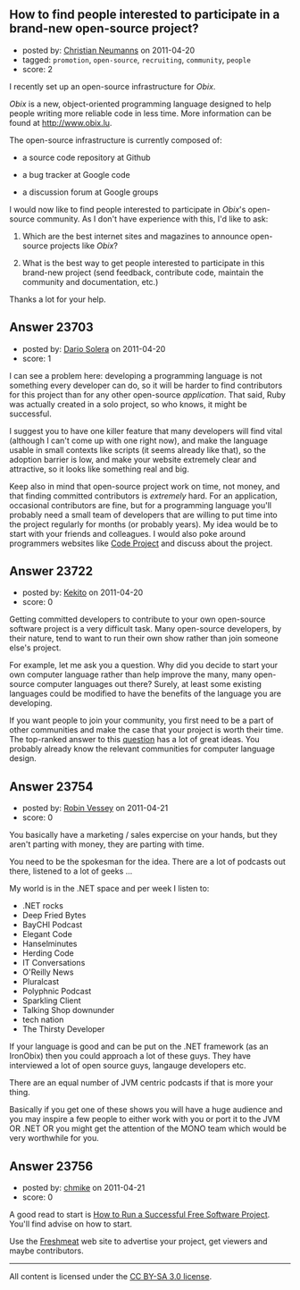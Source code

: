 ## How to find people interested to participate in a brand-new open-source project?

- posted by: [Christian Neumanns](https://stackexchange.com/users/-1/9827-christian-neumanns) on 2011-04-20
- tagged: `promotion`, `open-source`, `recruiting`, `community`, `people`
- score: 2

I recently set up an open-source infrastructure for *Obix*.

*Obix* is a new, object-oriented programming language designed to help people writing more reliable code in less time. More information can be found at <http://www.obix.lu>.

The open-source infrastructure is currently composed of:

- a source code repository at Github

- a bug tracker at Google code

- a discussion forum at Google groups

I would now like to find people interested to participate in *Obix*'s open-source community. As I don't have experience with this, I'd like to ask:

1. Which are the best internet sites and magazines to announce open-source projects like *Obix*?

2. What is the best way to get people interested to participate in this brand-new project (send feedback, contribute code, maintain the community and documentation, etc.)

Thanks a lot for your help.


## Answer 23703

- posted by: [Dario Solera](https://stackexchange.com/users/-1/1539-dario-solera) on 2011-04-20
- score: 1

<p>I can see a problem here: developing a programming language is not something every developer can do, so it will be harder to find contributors for this project than for any other open-source <em>application</em>. That said, Ruby was actually created in a solo project, so who knows, it might be successful.</p>

<p>I suggest you to have one killer feature that many developers will find vital (although I can't come up with one right now), and make the language usable in small contexts like scripts (it seems already like that), so the adoption barrier is low, and make your website extremely clear and attractive, so it looks like something real and big.</p>

<p>Keep also in mind that open-source project work on time, not money, and that finding committed contributors is <em>extremely</em> hard. For an application, occasional contributors are fine, but for a programming language you'll probably need a small team of developers that are willing to put time into the project regularly for months (or probably years). My idea would be to start with your friends and colleagues. I would also poke around programmers websites like <a href="http://www.codeproject.com" rel="nofollow">Code Project</a> and discuss about the project.</p>



## Answer 23722

- posted by: [Kekito](https://stackexchange.com/users/-1/5898-kekito) on 2011-04-20
- score: 0

<p>Getting committed developers to contribute to your own open-source software project is a very difficult task.  Many open-source developers, by their nature, tend to want to run their own show rather than join someone else's project.</p>

<p>For example, let me ask you a question.  Why did you decide to start your own computer language rather than help improve the many, many open-source computer languages out there?  Surely, at least some existing languages could be modified to have the benefits of the language you are developing.</p>

<p>If you want people to join your community, you first need to be a part of other communities and make the case that your project is worth their time.  The top-ranked answer to this <a href="http://answers.onstartups.com/questions/23489/i-build-good-products-but-cant-get-anyone-to-use-them-what-should-i-do">question</a> has a lot of great ideas.  You probably already know the relevant communities for computer language design.</p>



## Answer 23754

- posted by: [Robin Vessey](https://stackexchange.com/users/-1/984-robin-vessey) on 2011-04-21
- score: 0

You basically have a marketing / sales expercise on your hands, but they aren't parting with money, they are parting with time.

You need to be the spokesman for the idea. There are a lot of podcasts out there, listened to a lot of geeks ... 

My world is in the .NET space and per week I listen to:

 - .NET rocks
 - Deep Fried Bytes
 - BayCHI Podcast
 - Elegant Code
 - Hanselminutes 
 - Herding Code
 - IT Conversations
 - O'Reilly News
 - Pluralcast 
 - Polyphnic Podcast
 - Sparkling Client
 - Talking Shop downunder
 - tech nation
 - The Thirsty Developer

If your language is good and can be put on the .NET framework (as an IronObix) then you could approach a lot of these guys. They have interviewed a lot of open source guys, langauge developers etc.

There are an equal number of JVM centric podcasts if that is more your thing.

Basically if you get one of these shows you will have a huge audience and you may inspire a few people to either work with you or port it to the JVM OR .NET OR you might get the attention of the MONO team which would be very worthwhile for you.



## Answer 23756

- posted by: [chmike](https://stackexchange.com/users/-1/9453-chmike) on 2011-04-21
- score: 0

<p>A good read to start is <a href="http://producingoss.com/" rel="nofollow">How to Run a Successful Free Software Project</a>. You'll find advise on how to start.</p>

<p>Use the <a href="http://freshmeat.net/" rel="nofollow">Freshmeat</a> web site to advertise your project, get viewers and maybe contributors. </p>




---

All content is licensed under the [CC BY-SA 3.0 license](https://creativecommons.org/licenses/by-sa/3.0/).
